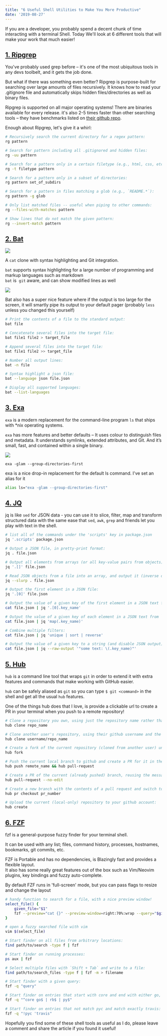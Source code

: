 ```yaml
---
title: "6 Useful Shell Utilities to Make You More Productive"
date: '2019-08-27'
---
```


If you are a developer, you probably spend a decent chunk of time interacting with a terminal Shell. Today We'll look at 6 different tools that will make your work that much easier!

## [1\. Ripgrep](https://github.com/BurntSushi/ripgrep)

You've probably used grep before – it's one of the most ubiquitous tools in any devs toolbelt, and it gets the job done.

But what if there was something even better? Ripgrep is purpose-built for searching over large amounts of files recursively. It knows how to read your .gitignore file and automatically skips hidden files/directories as well as binary files.

Ripgrep is supported on all major operating systems! There are binaries available for every release. it's also 2-5 times faster than other searching tools – they have benchmarks listed on [their github repo](https://github.com/BurntSushi/ripgrep).

Enough about Ripgrep, let's give it a whirl:

```bash
# Recursively search the current directory for a regex pattern:
rg pattern

# Search for pattern including all .gitignored and hidden files:
rg -uu pattern

# Search for a pattern only in a certain filetype (e.g., html, css, etc.):
rg -t filetype pattern

# Search for a pattern only in a subset of directories:
rg pattern set_of_subdirs

# Search for a pattern in files matching a glob (e.g., `README.*`):
rg pattern -g glob

# Only list matched files -- useful when piping to other commands:
rg --files-with-matches pattern

# Show lines that do not match the given pattern:
rg --invert-match pattern
```

## [2\. Bat](https://github.com/sharkdp/bat)

![](/assets/2019/08/Screenshot-2019-08-26-19.23.29.png)

A `cat` clone with syntax highlighting and Git integration.

`bat` supports syntax highlighting for a large number of programming and markup languages such as markdown  
`bat` is  `git` aware, and can show modified lines as well

![](/assets/2019/08/Screenshot-2019-08-26-19.28.27-1024x256.png)

Bat also has a super nice feature where if the output is too large for the screen, it will smartly pipe its output to your default pager (probably `less` unless you changed this yourself)

```bash
# Print the contents of a file to the standard output:
bat file

# Concatenate several files into the target file:
bat file1 file2 > target_file

# Append several files into the target file:
bat file1 file2 >> target_file

# Number all output lines:
bat -n file

# Syntax highlight a json file:
bat --language json file.json

# Display all supported languages:
bat --list-languages
```

## [3\. Exa](https://the.exa.website/)

`exa` is a modern replacement for the command-line program `ls` that ships with \*nix operating systems.

`exa` has more features and better defaults – It uses colour to distinguish files and metadata. It understands symlinks, extended attributes, and Git. And it’s small, fast, and contained within a single binary.

![](/assets/2019/08/Screenshot-2019-08-27-17.28.15-1024x413.png)

`exa -glam --group-directories-first`

exa is a nice drop-in replacement for the default ls command. I've set an alias for it

```bash
alias ls="exa -glam --group-directories-first"
```

## [4\. JQ](https://stedolan.github.io/jq/)

jq is like `sed` for JSON data - you can use it to slice, filter, map and transform structured data with the same ease that `sed`, `awk`, `grep` and friends let you play with text in the shell.

```bash
# list all of the commands under the 'scripts' key in package.json
jq '.scripts' package.json
```

```bash
# Output a JSON file, in pretty-print format:
jq . file.json

# Output all elements from arrays (or all key-value pairs from objects) in a JSON file:
jq '.[]' file.json

# Read JSON objects from a file into an array, and output it (inverse of `jq .[]`):
jq --slurp . file.json

# Output the first element in a JSON file:
jq '.[0]' file.json

# Output the value of a given key of the first element in a JSON text from `stdin`:
cat file.json | jq '.[0].key_name'

# Output the value of a given key of each element in a JSON text from `stdin`:
cat file.json | jq 'map(.key_name)'

# Combine multiple filters:
cat file.json | jq 'unique | sort | reverse'

# Output the value of a given key to a string (and disable JSON output):
cat file.json | jq --raw-output '"some text: \(.key_name)"'
```

## [5\. Hub](https://hub.github.com/)

`hub` is a command line tool that wraps `git` in order to extend it with extra features and commands that make working with GitHub easier.

`hub` can be safely aliased as `git` so you can type `$ git <command>` in the shell and get all the usual `hub` features.

One of the things hub does that I love, is provide a clickable url to create a PR in your terminal when you push to a remote repository!

```bash
# Clone a repository you own, using just the repository name rather than the full URL:
hub clone repo_name

# Clone another user's repository, using their github username and the repository name:
hub clone username/repo_name

# Create a fork of the current repository (cloned from another user) under your github profile:
hub fork

# Push the current local branch to github and create a PR for it in the original repository:
hub push remote_name && hub pull-request

# Create a PR of the current (already pushed) branch, reusing the message from the first commit:
hub pull-request --no-edit

# Create a new branch with the contents of a pull request and switch to it:
hub pr checkout pr_number

# Upload the current (local-only) repository to your github account:
hub create
```

## [6\. FZF](https://github.com/junegunn/fzf)

fzf is a general-purpose fuzzy finder for your terminal shell.

It can be used with any list; files, command history, processes, hostnames, bookmarks, git commits, etc.

FZF is Portable and has no dependencies, is Blazingly fast and provides a flexible layout.  
It also has some really great features out of the box such as Vim/Neovim plugins, key bindings and fuzzy auto-complete.

By default FZF runs in 'full-screen' mode, but you can pass flags to resize and change the layout

```bash
# handy function to search for a file, with a nice preview window!
select_file() {
	given_file="$1"
	fzf --preview="cat {}" --preview-window=right:70%:wrap --query="$given_file"
}

# open a fuzzy searched file with vim
vim $(select_file)

# Start finder on all files from arbitrary locations:
find path/to/search -type f | fzf

# Start finder on running processes:
ps aux | fzf

# Select multiple files with `Shift + Tab` and write to a file:
find path/to/search_files -type f | fzf -m > filename

# Start finder with a given query:
fzf -q "query"

# Start finder on entries that start with core and end with either go, rb, or py:
fzf -q "^core go$ | rb$ | py$"

# Start finder on entries that not match pyc and match exactly travis:
fzf -q "!pyc 'travis"

```

Hopefully you find some of these shell tools as useful as I do, please leave a comment and share the article if you found it useful!
